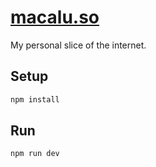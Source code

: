 # [macalu.so](https://macalu.so)

My personal slice of the internet.

## Setup

```bash
npm install
```

## Run

```bash
npm run dev
```
